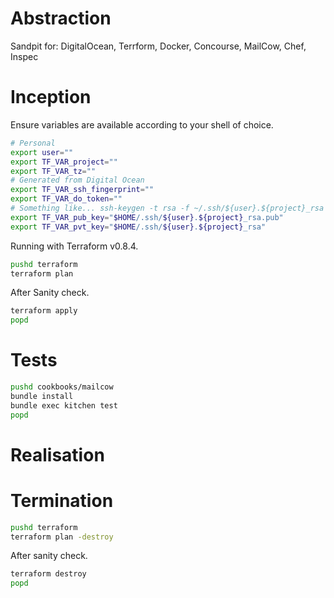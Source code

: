 # Abstraction

Sandpit for: DigitalOcean, Terrform, Docker, Concourse, MailCow, Chef, Inspec

# Inception

Ensure variables are available according to your shell of choice.
```sh
# Personal
export user=""
export TF_VAR_project=""
export TF_VAR_tz=""
# Generated from Digital Ocean
export TF_VAR_ssh_fingerprint=""
export TF_VAR_do_token=""
# Something like... ssh-keygen -t rsa -f ~/.ssh/${user}.${project}_rsa
export TF_VAR_pub_key="$HOME/.ssh/${user}.${project}_rsa.pub"
export TF_VAR_pvt_key="$HOME/.ssh/${user}.${project}_rsa"
```

Running with Terraform v0.8.4.
```sh
pushd terraform
terraform plan
```

After Sanity check.
```sh
terraform apply
popd
```

# Tests

```sh
pushd cookbooks/mailcow
bundle install
bundle exec kitchen test
popd
```

# Realisation

# Termination

```sh
pushd terraform
terraform plan -destroy
```

After sanity check.
```sh
terraform destroy
popd
```
